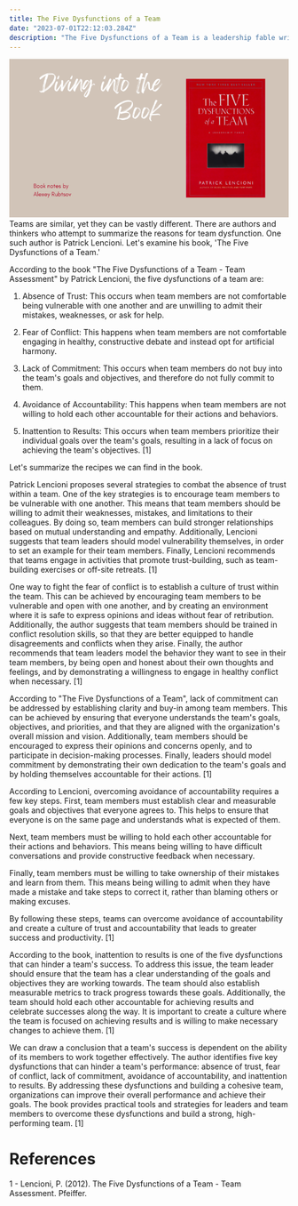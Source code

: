 ```yaml
---
title: The Five Dysfunctions of a Team
date: "2023-07-01T22:12:03.284Z"
description: "The Five Dysfunctions of a Team is a leadership fable written by Patrick Lencioni. The book outlines the many pitfalls that teams face as they seek to 'row together'. Lencioni identifies five key dysfunctions that can derail even the most talented teams: absence of trust, fear of conflict, lack of commitment, avoidance of accountability, and inattention to results. The book is a quick read, but it packs a powerful punch, offering practical advice for leaders who want to build high-performing teams."
---
```


![The Five Dysfunctions of a Team](1687274424425.png)
Teams are similar, yet they can be vastly different. There are authors and thinkers who attempt to summarize the reasons for team dysfunction. One such author is Patrick Lencioni. Let's examine his book, 'The Five Dysfunctions of a Team.'

According to the book "The Five Dysfunctions of a Team - Team Assessment" by Patrick Lencioni, the five dysfunctions of a team are:

1. Absence of Trust: This occurs when team members are not comfortable being vulnerable with one another and are unwilling to admit their mistakes, weaknesses, or ask for help.

2. Fear of Conflict: This happens when team members are not comfortable engaging in healthy, constructive debate and instead opt for artificial harmony.

3. Lack of Commitment: This occurs when team members do not buy into the team's goals and objectives, and therefore do not fully commit to them.

4. Avoidance of Accountability: This happens when team members are not willing to hold each other accountable for their actions and behaviors.

5. Inattention to Results: This occurs when team members prioritize their individual goals over the team's goals, resulting in a lack of focus on achieving the team's objectives. [1]

Let's summarize the recipes we can find in the book.

Patrick Lencioni proposes several strategies to combat the absence of trust within a team. One of the key strategies is to encourage team members to be vulnerable with one another. This means that team members should be willing to admit their weaknesses, mistakes, and limitations to their colleagues. By doing so, team members can build stronger relationships based on mutual understanding and empathy. Additionally, Lencioni suggests that team leaders should model vulnerability themselves, in order to set an example for their team members. Finally, Lencioni recommends that teams engage in activities that promote trust-building, such as team-building exercises or off-site retreats. [1]

One way to fight the fear of conflict is to establish a culture of trust within the team. This can be achieved by encouraging team members to be vulnerable and open with one another, and by creating an environment where it is safe to express opinions and ideas without fear of retribution. Additionally, the author suggests that team members should be trained in conflict resolution skills, so that they are better equipped to handle disagreements and conflicts when they arise. Finally, the author recommends that team leaders model the behavior they want to see in their team members, by being open and honest about their own thoughts and feelings, and by demonstrating a willingness to engage in healthy conflict when necessary. [1]

According to "The Five Dysfunctions of a Team", lack of commitment can be addressed by establishing clarity and buy-in among team members. This can be achieved by ensuring that everyone understands the team's goals, objectives, and priorities, and that they are aligned with the organization's overall mission and vision. Additionally, team members should be encouraged to express their opinions and concerns openly, and to participate in decision-making processes. Finally, leaders should model commitment by demonstrating their own dedication to the team's goals and by holding themselves accountable for their actions. [1]

According to Lencioni, overcoming avoidance of accountability requires a few key steps. First, team members must establish clear and measurable goals and objectives that everyone agrees to. This helps to ensure that everyone is on the same page and understands what is expected of them. 

Next, team members must be willing to hold each other accountable for their actions and behaviors. This means being willing to have difficult conversations and provide constructive feedback when necessary. 

Finally, team members must be willing to take ownership of their mistakes and learn from them. This means being willing to admit when they have made a mistake and take steps to correct it, rather than blaming others or making excuses. 

By following these steps, teams can overcome avoidance of accountability and create a culture of trust and accountability that leads to greater success and productivity. [1]

According to the book, inattention to results is one of the five dysfunctions that can hinder a team's success. To address this issue, the team leader should ensure that the team has a clear understanding of the goals and objectives they are working towards. The team should also establish measurable metrics to track progress towards these goals. Additionally, the team should hold each other accountable for achieving results and celebrate successes along the way. It is important to create a culture where the team is focused on achieving results and is willing to make necessary changes to achieve them. [1]

We can draw a conclusion that a team's success is dependent on the ability of its members to work together effectively. The author identifies five key dysfunctions that can hinder a team's performance: absence of trust, fear of conflict, lack of commitment, avoidance of accountability, and inattention to results. By addressing these dysfunctions and building a cohesive team, organizations can improve their overall performance and achieve their goals. The book provides practical tools and strategies for leaders and team members to overcome these dysfunctions and build a strong, high-performing team. [1]

# References

1 - Lencioni, P. (2012). The Five Dysfunctions of a Team - Team Assessment. Pfeiffer.